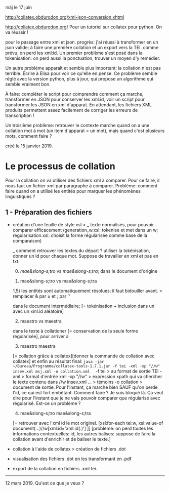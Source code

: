 màj le 17 juin

http://collatex.obdurodon.org/xml-json-conversion.xhtml 

http://collatex.obdurodon.org/ Pour un tutoriel sur collatex pour python. On va réussir !

pour le passage entre xml et json. 
progrès: j'ai réussi à transformer en un json valide; à faire une première collation et un export vers la TEI. comme prévu, on perd les xml:id. 
Un premier problème s'est posé dans la tokenisation: on perd aussi la ponctuation, trouver un moyen d'y remédier. 

Un autre problème apparaît et semble plus important: la collation n'est pas terrible. Écrire à Elisa pour voir ce qu'elle en pense. Ce problème semble réglé avec la version python, plus à jour, qui propose un algorithme qui semble vraiment bon. 

À faire: compléter le script pour comprendre comment ça marche, transformer en JSON pour conserver les xml:id, voir un script pour transformer les JSON en xml d'apparat. En attendant, les fichiers XML produits permettent assez facilement de corriger les erreurs de transcription !


Un troisième problème: retrouver le contexte marche quand on a une collation mot à mot (un item d'apparat = un mot), mais quand c'est plusieurs mots, comment faire ?  


créé le 15 janvier 2019. 

# Le processus de collation 

Pour la collation on va utiliser des fichiers xml à comparer. Pour ce faire, il nous faut un fichier xml par paragraphe à comparer. 
Problème: comment faire quand on a utilisé les entités pour marquer les phénomènes linguistiques ? 
## 1 - Préparation des fichiers

- création d'une feuille de style xsl > 
	_ texte normalisés, pour pouvoir comparer efficacement (generation_w.xsl: tokenise et met dans un w; regularisation.xsl: choisit la forme régularisée comme base de la comparaison)
	
	_ comment retrouver les textes du départ ? utiliser la tokénisation, donner un id pour chaque mot. Suppose de travailler en xml et pas en txt. 
	
	0) *mae&slong-s;tro* vs *mae&slong-s;tra*; dans le document d'origine
	
	
	1) <w xml:id="FNpwCFHBXF">mae&slong-s;tro</w> vs  <w xml:id="FNpwCFHBqoeifh">mae&slong-s;tra</w>
	
	1,5) les entités sont automatiquement résolues: il faut bidouiller avant. > remplacer & par ± et ; par ™
	
	dans le document intermédiaire; [= tokénisation + inclusion dans un <w> avec un xml:id aléatoire]
	
	2) <w xml:id="FNpwCFHBXF">maestro</w> vs <w xml:id="FNpwCFHBqoeifh">maestra</w> 
	
	dans le texte à collationer [= conservation de la seule forme régularisée], pour arriver à  
	
	3) <app>
		<rdg witness="x">
			<w xml:id="FNpwCFHBXF">maestro</w>
		</rdg>
		<rdg witness="y">
			<w xml:id="FNpwCFHBqoeifh">maestra</w>
		</rdg>
	</app>
	
	
	[= collation grâce à collatex][donner la commande de collation avec collatex] et enfin au résultat final: 
	``java -jar ~/Bureau/Programme/collatex-tools-1.7.1.jar -f tei -xml -xp "//w" insev.xml msj.xml -o collation.xml 
	``
	-f tei > au format de sortie TEI
	-xml > format d'entrée xml
	-xp "//w" > expression xpath qui va chercher le texte contenu dans //w
	insev.xml ... > témoins
	-o collation > document de sortie. 
	Pour l'instant, ça marche bien SAUF qu'on perde l'id, ce qui est fort embêtant. Comment faire ? Je suis bloqué là. Ça veut dire pour l'instant que je ne vais pouvoir comparer que régularisé avec régularisé. Est-ce un problème ? 
	
	4) <app>
		<rdg witness="x">
			mae&slong-s;tro
		</rdg>
		<rdg witness="y">
			mae&slong-s;tra
		</rdg>
	</app>
	
	[= retrouver avec l'xml id le mot originel. [xsl:for-each tei:w, xsl:value-of document(...)//w[xml:id='xml:id(.)'] ]]
	[problème: on perd toutes les informations contextuelles: id, les autres balises: suppose de faire la collation avant d'enrichir et de baliser le texte.]
- collation à l'aide de collatex > création de fichiers .dot

- visualisation des fichiers .dot en les transformant en .pdf

- export de la collation en fichiers .xml tei. 


----------------------------------------------
12 mars 2019. Qu'est ce que je veux ? 





